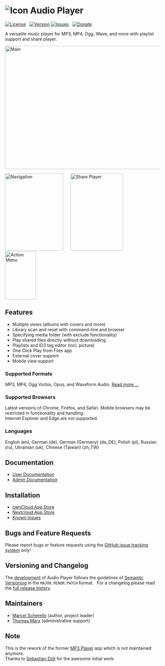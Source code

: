 # ![Icon](https://raw.githubusercontent.com/rello/audioplayer/master/screenshots/audioplayer_icon.png) Audio Player

[![License](https://img.shields.io/badge/license-AGPLv3-blue.svg)](http://www.gnu.org/licenses/agpl-3.0)   [![Version](https://img.shields.io/github/release/rello/audioplayer.svg)](https://github.com/rello/audioplayer/blob/master/CHANGELOG.md) [![Issues](https://img.shields.io/github/issues/rello/audioplayer.svg)](https://github.com/rello/audioplayer/issues)   [![Donate](https://img.shields.io/badge/donate-Bitcoin-blue.svg)](https://github.com/rello/audioplayer/wiki/donate)

A versatile music player for MP3, MP4, Ogg, Wave, and more with playlist support and share player.

<img src="https://raw.githubusercontent.com/rello/audioplayer/master/screenshots/audioplayer_main.png" alt="Main" width="599" height="400" title="Main">

<img src="https://raw.githubusercontent.com/rello/audioplayer/master/screenshots/audioplayer_lists.png" alt="Navigation" width="189" height="250" title="Navigation">     
<img src="https://raw.githubusercontent.com/rello/audioplayer/master/screenshots/audioplayer_share.png" alt="Share Player" width="171" height="250" title="Share Player">     
<img src="https://raw.githubusercontent.com/rello/audioplayer/master/screenshots/audioplayer_actions.png" alt="Action Menu" width="100" height="156" title="Action Menu">

## Features
- Multiple views (albums with covers and more)
- Library scan and reset with command-line and browser
- Specifying media folder (with exclude functionality)
- Play shared files directly without downloading
- Playlists and ID3 tag editor (incl. picture)
- One Click Play from Files app
- External cover support
- Mobile view support

### Supported Formats
MP3, MP4, Ogg Vorbis, Opus, and Waveform Audio. [Read more …](https://github.com/rello/audioplayer/wiki/audio-files-and-mime-types)

### Supported Browsers
Latest versions of Chrome, Firefox, and Safari. Mobile browsers may be restricted in functionality and handling.  
Internet Explorer and Edge are not supported.

### Languages
English (en), German (de), German (Germany) (de_DE), Polish (pl), Russian (ru), Ukrainian (uk), Chinese (Taiwan) (zh_TW)

## Documentation
- [User Documentation](https://github.com/rello/audioplayer/wiki#user-documentation)
- [Admin Documentation](https://github.com/rello/audioplayer/wiki#admin-documentation)

## Installation
- [ownCloud App Store](https://apps.owncloud.com/content/show.php?content=174738)
- [Nextcloud App Store](https://apps.nextcloud.com/apps/audioplayer)
- [Known Issues](https://github.com/rello/audioplayer/wiki/installation-instructions#known-issues)

## Bugs and Feature Requests
Please report bugs or feature requests using the [GitHub issue tracking system](https://github.com/rello/audioplayer/issues) only!

## Versioning and Changelog
The [development](https://github.com/rello/audioplayer/wiki/development) of Audio Player follows the guidelines of [Semantic Versioning](http://semver.org/) in the `MAJOR.MINOR.PATCH` format.  
For a changelog please read the [full release history](https://github.com/rello/audioplayer/blob/master/CHANGELOG.md).

## Maintainers
- [Marcel Scherello](https://github.com/rello) (author, project leader)
- [Thomas Marx](https://github.com/xramsamoht) (administrative support)

## Note
This is the rework of the former [MP3 Player](https://github.com/libasys/audios) app which is not maintained anymore.  
Thanks to [Sebastian Döll](https://github.com/libasys) for the awesome initial work.
